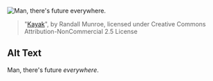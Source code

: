 ![Man, there's future *everywhere*.](https://imgs.xkcd.com/comics/kayak.png)
> "[Kayak](https://xkcd.com/209/)", by Randall Munroe, licensed under Creative Commons Attribution-NonCommercial 2.5 License

## Alt Text
Man, there's future *everywhere*.
